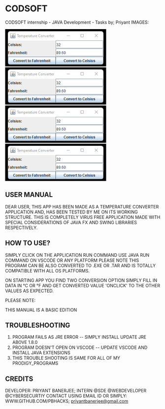 # CODSOFT
CODSOFT internship - JAVA Development - Tasks by; Priyant
IMAGES:

![Alt text](https://github.com/Pbhacks/Prodigy_SD_01/blob/main/Screenshot%202023-10-09%20182105.png)
![Alt text](https://github.com/Pbhacks/Prodigy_SD_01/blob/main/Screenshot%202023-10-09%20182105.png)
![Alt text](https://github.com/Pbhacks/Prodigy_SD_01/blob/main/Screenshot%202023-10-09%20182105.png)
![Alt text](https://github.com/Pbhacks/Prodigy_SD_01/blob/main/Screenshot%202023-10-09%20182105.png)


 USER MANUAL
-------------

DEAR USER,
THIS APP HAS BEEN MADE AS A TEMPERATURE CONVERTER APPLICATION AND, HAS BEEN TESTED BY ME 
ON ITS WORKING STRUCTURE.
THIS IS COMPLETELY VIRUS FREE APPLICATION MADE WITH SPECIAL CONSIDERATIONS OF JAVA FX
AND SWING LIBRARIES RESPECTIVELY.

 HOW TO USE?
-------------
SIMPLY CLICK ON THE APPLICATION RUN COMMAND USE JAVA RUN COMMAND ON VSCODE OR ANY PLATFORM
PLEASE NOTE THIS PROGRAM CAN BE ALSO CONVERTED TO .EXE OR .TAR AND IS TOTALLY COMPATIBLE
WITH ALL OS PLATFORMS.

ON STARTING APP YOU FIND TWO CONVERSION OPTION SIMPLY FILL IN DATA IN °C OR °F
AND GET CONVERTED VALUE 'ONCLICK' TO THE OTHER VALUES AS EXPECTED.

PLEASE NOTE:

THIS MANUAL IS A BASIC EDITION

 TROUBLESHOOTING
-----------------
1. PROGRAM FAILS AS JRE ERROR -- SIMPLY INSTALL UPDATE JRE ABOVE 1.8.0
2. PROGRAM DOESN'T OPEN ON VSCODE -- UPDATE VSCODE AND INSTALL JAVA EXTENSIONS
3. THIS TROUBLE SHOOTING IS SAME FOR ALL OF MY PRODIGY_PROGRAMS

 CREDITS
---------

DEVELOPER: PRIYANT BANERJEE;
INTERN @SDE @WEBDEVELOPER @CYBERSECURTIY
CONTACT USING EMAIL ID OR SIMPLY: WWW.GITHUB.COM/PBHACKS;
priyantbanerjee@gmail.com

